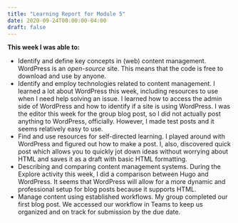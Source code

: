 ```yaml
---
title: "Learning Report for Module 5"
date: 2020-09-24T00:00:00-04:00
draft: false
---
```


**This week I was able to:**
+ Identify and define key concepts in (web) content management. WordPress is an *open-source* site. This means that the code is free to download and use by anyone.
+ Identify and employ technologies related to content management. I learned a lot about WordPress this week, including resources to use when I need help solving an issue. I learned how to access the admin side of WordPress and how to identify if a site is using WordPress. I was the editor this week for the group blog post, so I did not actually post anything to WordPress, officially. However, I made test posts and it seems relatively easy to use.
+ Find and use resources for self-directed learning. I played around with WordPress and figured out how to make a post. I, also, discovered quick post which allows you to quickly jot down ideas without worrying about HTML and saves it as a draft with basic HTML formatting.
+ Describing and comparing content management systems. During the Explore activity this week, I did a comparison between Hugo and WordPress. It seems that WordPress will allow for a more dynamic and professional setup for blog posts because it supports HTML. 
+ Manage content using established workflows. My group completed our first blog post. We accessed our workflow in Teams to keep us organized and on track for submission by the due date.
